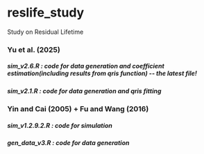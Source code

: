 # reslife_study

Study on Residual Lifetime

### Yu et al. (2025)
##### sim_v2.6.R : code for data generation and coefficient estimation(including results from qris function) -- the latest file!
##### sim_v2.1.R : code for data generation and qris fitting 

### Yin and Cai (2005) + Fu and Wang (2016)
##### sim_v1.2.9.2.R : code for simulation
##### gen_data_v3.R : code for data generation
